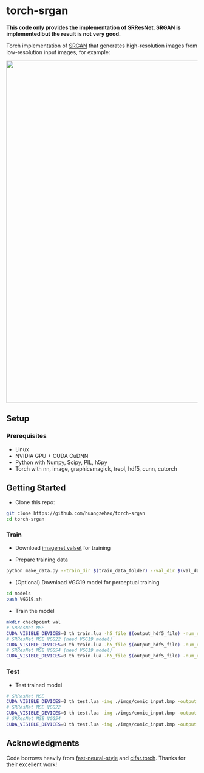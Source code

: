 # torch-srgan

**This code only provides the implementation of SRResNet. SRGAN is implemented but the result is not very good.**

Torch implementation of [SRGAN](https://arxiv.org/abs/1609.04802) that generates high-resolution images from low-resolution input images, for example:

<img src="docs/comic_mse.png" width="900px"/>

## Setup

### Prerequisites
- Linux
- NVIDIA GPU + CUDA CuDNN
- Python with Numpy, Scipy, PIL, h5py
- Torch with nn, image, graphicsmagick, trepl, hdf5, cunn, cutorch

## Getting Started
- Clone this repo:
```bash
git clone https://github.com/huangzehao/torch-srgan
cd torch-srgan
```
### Train
- Download [imagenet valset](http://image-net.org/download-images) for training

- Prepare training data
```bash
python make_data.py --train_dir $(train_data_folder) --val_dir $(val_data_folder) --output_file $(output_hdf5_file)
```
- (Optional) Download VGG19 model for perceptual training
```bash
cd models
bash VGG19.sh
```
- Train the model
```bash
mkdir checkpoint val
# SRResNet MSE
CUDA_VISIBLE_DEVICES=0 th train.lua -h5_file $(output_hdf5_file) -num_epoch 50 -loss 'pixel'
# SRResNet MSE VGG22 (need VGG19 model)
CUDA_VISIBLE_DEVICES=0 th train.lua -h5_file $(output_hdf5_file) -num_epoch 50 -loss 'percep' -percep_layer 'conv2_2' -use_tanh
# SRResNet MSE VGG54 (need VGG19 model)
CUDA_VISIBLE_DEVICES=0 th train.lua -h5_file $(output_hdf5_file) -num_epoch 50 -loss 'percep' -percep_layer 'conv5_4' -use_tanh
```
### Test
- Test trained model
```bash
# SRResNet MSE
CUDA_VISIBLE_DEVICES=0 th test.lua -img ./imgs/comic_input.bmp -output ./output.bmp -model ./models/SRResNet_MSE_100.t7
# SRResNet MSE VGG22
CUDA_VISIBLE_DEVICES=0 th test.lua -img ./imgs/comic_input.bmp -output ./output.bmp -model ./models/SRResNet_MSE_VGG22_100.t7 -use_tanh
# SRResNet MSE VGG54
CUDA_VISIBLE_DEVICES=0 th test.lua -img ./imgs/comic_input.bmp -output ./output.bmp -model ./models/SRResNet_MSE_VGG54_100.t7 -use_tanh
```

## Acknowledgments
Code borrows heavily from [fast-neural-style](https://github.com/jcjohnson/fast-neural-style) and [cifar.torch](https://github.com/szagoruyko/cifar.torch). Thanks for their excellent work!
